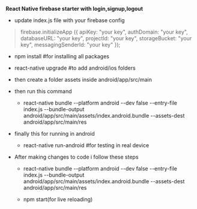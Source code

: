 **React Native firebase starter with login,signup,logout**
* update index.js file with your firebase config
 > firebase.initializeApp ({ 
    apiKey: "your key",
            authDomain: "your key",
            databaseURL: "your key",
            projectId: "your key",
            storageBucket: "your key",
            messagingSenderId: "your key"
});

* npm install #for installing all packages
* react-native upgrade #to add android/ios folders
* then create a folder assets inside android/app/src/main
* then run this command
  * react-native bundle --platform android --dev false --entry-file index.js --bundle-output android/app/src/main/assets/index.android.bundle --assets-dest android/app/src/main/res
* finally this for running in android
  * react-native run-android #for testing in real device


* After making changes to code i follow these steps
  * react-native bundle --platform android --dev false --entry-file index.js --bundle-output android/app/src/main/assets/index.android.bundle --assets-dest android/app/src/main/res


  * npm start(for live reloading)
